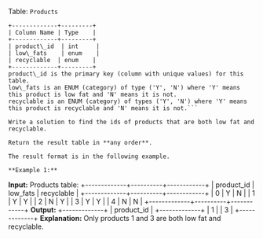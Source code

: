Table: `Products`

```
+-------------+---------+
| Column Name | Type    |
+-------------+---------+
| product\_id  | int     |
| low\_fats    | enum    |
| recyclable  | enum    |
+-------------+---------+
product\_id is the primary key (column with unique values) for this table.
low\_fats is an ENUM (category) of type ('Y', 'N') where 'Y' means this product is low fat and 'N' means it is not.
recyclable is an ENUM (category) of types ('Y', 'N') where 'Y' means this product is recyclable and 'N' means it is not.```

Write a solution to find the ids of products that are both low fat and recyclable.

Return the result table in **any order**.

The result format is in the following example.

**Example 1:**

```
**Input:** 
Products table:
+-------------+----------+------------+
| product\_id  | low\_fats | recyclable |
+-------------+----------+------------+
| 0           | Y        | N          |
| 1           | Y        | Y          |
| 2           | N        | Y          |
| 3           | Y        | Y          |
| 4           | N        | N          |
+-------------+----------+------------+
**Output:** 
+-------------+
| product\_id  |
+-------------+
| 1           |
| 3           |
+-------------+
**Explanation:** Only products 1 and 3 are both low fat and recyclable.
```